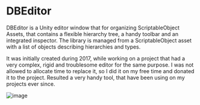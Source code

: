 # DBEditor


DBEditor is a Unity editor window that for organizing ScriptableObject Assets, that contains a flexible hierarchy tree, a handy toolbar and an integrated inspector.
The library is managed from a ScriptableObject asset with a list of objects describing hierarchies and types.

It was initially created during 2017, while working on a project that had a very complex, rigid and troublesome editor for the same purpose. I was not allowed to allocate time to replace it, so I did it on my free time and donated it to the project. Resulted a very handy tool, that have been using on my projects ever since.

![image](https://github.com/Novack/DBEditor/assets/1981463/dda51451-017b-4417-a7ed-6b455051b114)
